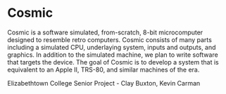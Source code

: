 # Cosmic

Cosmic is a software simulated, from-scratch, 8-bit microcomputer designed to resemble retro computers. Cosmic consists of many parts including a simulated CPU, underlaying system, inputs and outputs, and graphics. In addition to the simulated machine, we plan to write software that targets the device. The goal of Cosmic is to develop a system that is equivalent to an Apple II, TRS-80, and similar machines of the era.

Elizabethtown College Senior Project - Clay Buxton, Kevin Carman
